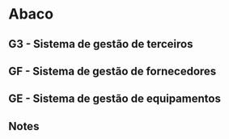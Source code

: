 # Abaco
## G3 - Sistema de gestão de terceiros
## GF - Sistema de gestão de fornecedores
## GE - Sistema de gestão de equipamentos

## Notes


